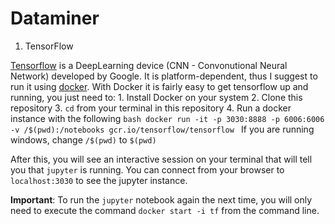 # Dataminer

1. TensorFlow

[Tensorflow](https://github.com/tensorflow/tensorflow) is a DeepLearning device (CNN - Convonutional Neural Network) developed by Google. It is platform-dependent, 
thus I suggest to run it using [docker](https://www.docker.com/).
With Docker it is fairly easy to get tensorflow up and running, you just need to:
	1. Install Docker on your system
	2. Clone this repository
	3. `cd` from your terminal in this repository
	4. Run a docker instance with the following
	```bash
	docker run -it -p 3030:8888 -p 6006:6006 -v /$(pwd):/notebooks gcr.io/tensorflow/tensorflow
	```
	If you are running windows, change `/$(pwd)` to `$(pwd)`

After this, you will see an interactive session on your terminal that will tell you that `jupyter` is running. You can connect from your browser to `localhost:3030` 
to see the jupyter instance.

**Important**: To run the `jupyter` notebook again the next time, you will only need to execute the command `docker start -i tf` from the command line.
